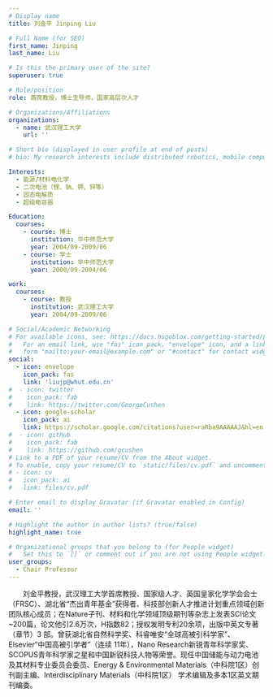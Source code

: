 ```yaml
---
# Display name
title: 刘金平 Jinping Liu 

# Full Name (for SEO)
first_name: Jinping
last_name: Liu

# Is this the primary user of the site?
superuser: true

# Role/position
role: 首席教授，博士生导师，国家高层次人才

# Organizations/Affiliations
organizations:
  - name: 武汉理工大学
    url: ''

# Short bio (displayed in user profile at end of posts)
# bio: My research interests include distributed robotics, mobile computing and programmable matter.

Interests:
  - 能源/材料电化学
  - 二次电池（锂、钠、钾、锌等）
  - 固态电解质
  - 超级电容器

Education:
  courses:
    - course: 博士
      institution: 华中师范大学
      year: 2004/09-2009/06
    - course: 学士
      institution: 华中师范大学
      year: 2000/09-2004/06

work:
  courses:
    - course: 教授
      institution: 武汉理工大学
      year: 2004/09-2009/06    

# Social/Academic Networking
# For available icons, see: https://docs.hugoblox.com/getting-started/page-builder/#icons
#   For an email link, use "fas" icon pack, "envelope" icon, and a link in the
#   form "mailto:your-email@example.com" or "#contact" for contact widget.
social:
  - icon: envelope
    icon_pack: fas
    link: 'liujp@whut.edu.cn'
#  - icon: twitter
#    icon_pack: fab
#    link: https://twitter.com/GeorgeCushen
  - icon: google-scholar
    icon_pack: ai
    link: https://scholar.google.com/citations?user=raRba9AAAAAJ&hl=en
#  - icon: github
#    icon_pack: fab
#    link: https://github.com/gcushen
# Link to a PDF of your resume/CV from the About widget.
# To enable, copy your resume/CV to `static/files/cv.pdf` and uncomment the lines below.
# - icon: cv
#   icon_pack: ai
#   link: files/cv.pdf

# Enter email to display Gravatar (if Gravatar enabled in Config)
email: ''

# Highlight the author in author lists? (true/false)
highlight_name: true

# Organizational groups that you belong to (for People widget)
#   Set this to `[]` or comment out if you are not using People widget.
user_groups:
  - Chair Professor
---
```


&emsp;&emsp;刘金平教授，武汉理工大学首席教授、国家级人才、英国皇家化学学会会士（FRSC）、湖北省“杰出青年基金”获得者、科技部创新人才推进计划重点领域创新团队核心成员；在Nature子刊、材料和化学领域顶级期刊等杂志上发表SCI论文~200篇，论文他引2.6万次，H指数82；授权发明专利20余项，出版中英文专著（章节）3 部。曾获湖北省自然科学奖、科睿唯安“全球高被引科学家”、 Elsevier“中国高被引学者”（连续 11年），Nano Research新锐青年科学家奖、SCOPUS青年科学家之星和中国新锐科技人物等荣誉。现任中国储能与动力电池及其材料专业委员会委员、Energy & Environmental Materials（中科院1区）创刊副主编、Interdisciplinary Materials（中科院1区） 学术编辑及多本1区英文期刊编委。


